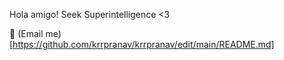 Hola amigo! Seek Superintelligence <3

📧 (Email me)[https://github.com/krrpranav/krrpranav/edit/main/README.md]
